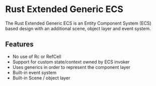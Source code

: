 # Rust Extended Generic ECS

The Rust Extended Generic ECS is an Entity Component System (ECS) based design with an additional scene, object layer and event system.

## Features

- No use of Rc or RefCell
- Support for custom state/context owned by ECS invoker
- Uses generics in order to represent the component layer
- Built-in event system
- Built-in Scene / object layer
